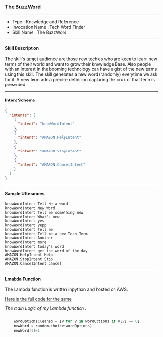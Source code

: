 ### The BuzzWord

----

* Type : Knowledge and Reference
* Invocation Name : Tech Word Finder
* Skill Name : The BuzzWord

----

#### Skill Description

The skill's target audience are those new techies who are keen to learn new terms of their world and want to grow their 
knowledge Base. Also people with an interest in the booming technology can have a gist of the new terms using this skill.
The skill generates a new word (randomly) everytime we ask for it. A new term adn a precise definition capturing the crux of
that term is presented. 

----

#### Intent Schema 

```json
{
  "intents": [
    {
      "intent": "knowWordIntent"
    },
    {
      "intent": "AMAZON.HelpIntent"
    },
    {
      "intent": "AMAZON.StopIntent"
    },
    {
      "intent": "AMAZON.CancelIntent"
    }
  ]
}
```

----

#### Sample Utterances

```
knowWordIntent Tell Me a word
knowWordIntent New Word
knowWordIntent Tell me something new
knowWordIntent What's new
knowWordIntent yes
knowWordIntent yepp
knowWordIntent Tell me
knowWordIntent Tell me a new Tech Term
knowWordIntent Another
knowWordIntent more
knowWordIntent today's word
knowWordIntent get the word of the day
AMAZON.HelpIntent Help
AMAZON.StopIntent Stop
AMAZON.CancelIntent cancel
```

-----

#### Lmabda Function

The Lambda function is written inpython and hosted on AWS.

[Here is the full code for the same](https://github.com/DEEZZU/ALEXA_SKILL/blob/master/LambdaFunction_TechWordoo.py)

_The main Logic of my Lambda function :_

```python

    wordOptionsCleaned = [v for v in wordOptions if v[2] == 0]
    newWord = random.choice(wordOptions)
    newWord[2]=1

```

